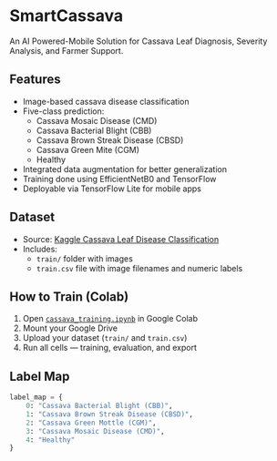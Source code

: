 # SmartCassava
An AI Powered-Mobile Solution for Cassava Leaf Diagnosis, Severity Analysis, and Farmer Support.

## Features

- Image-based cassava disease classification
- Five-class prediction:
  - Cassava Mosaic Disease (CMD)
  - Cassava Bacterial Blight (CBB)
  - Cassava Brown Streak Disease (CBSD)
  - Cassava Green Mite (CGM)
  - Healthy
- Integrated data augmentation for better generalization
- Training done using EfficientNetB0 and TensorFlow
- Deployable via TensorFlow Lite for mobile apps

## Dataset

- Source: [Kaggle Cassava Leaf Disease Classification](https://www.kaggle.com/competitions/cassava-leaf-disease-classification/data)
- Includes:
  - `train/` folder with images
  - `train.csv` file with image filenames and numeric labels

## How to Train (Colab)
1. Open [`cassava_training.ipynb`](notebooks/cassava_training.ipynb) in Google Colab
2. Mount your Google Drive
3. Upload your dataset (`train/` and `train.csv`)
4. Run all cells — training, evaluation, and export

## Label Map

```python
label_map = {
    0: "Cassava Bacterial Blight (CBB)",
    1: "Cassava Brown Streak Disease (CBSD)",
    2: "Cassava Green Mottle (CGM)",
    3: "Cassava Mosaic Disease (CMD)",
    4: "Healthy"
}
